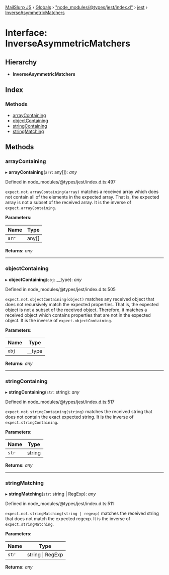 [MailSlurp JS](../README.md) › [Globals](../globals.md) › ["node_modules/@types/jest/index.d"](../modules/_node_modules__types_jest_index_d_.md) › [jest](../modules/_node_modules__types_jest_index_d_.jest.md) › [InverseAsymmetricMatchers](_node_modules__types_jest_index_d_.jest.inverseasymmetricmatchers.md)

# Interface: InverseAsymmetricMatchers

## Hierarchy

* **InverseAsymmetricMatchers**

## Index

### Methods

* [arrayContaining](_node_modules__types_jest_index_d_.jest.inverseasymmetricmatchers.md#arraycontaining)
* [objectContaining](_node_modules__types_jest_index_d_.jest.inverseasymmetricmatchers.md#objectcontaining)
* [stringContaining](_node_modules__types_jest_index_d_.jest.inverseasymmetricmatchers.md#stringcontaining)
* [stringMatching](_node_modules__types_jest_index_d_.jest.inverseasymmetricmatchers.md#stringmatching)

## Methods

###  arrayContaining

▸ **arrayContaining**(`arr`: any[]): *any*

Defined in node_modules/@types/jest/index.d.ts:497

`expect.not.arrayContaining(array)` matches a received array which
does not contain all of the elements in the expected array. That is,
the expected array is not a subset of the received array. It is the
inverse of `expect.arrayContaining`.

**Parameters:**

Name | Type |
------ | ------ |
`arr` | any[] |

**Returns:** *any*

___

###  objectContaining

▸ **objectContaining**(`obj`: __type): *any*

Defined in node_modules/@types/jest/index.d.ts:505

`expect.not.objectContaining(object)` matches any received object
that does not recursively match the expected properties. That is, the
expected object is not a subset of the received object. Therefore,
it matches a received object which contains properties that are not
in the expected object. It is the inverse of `expect.objectContaining`.

**Parameters:**

Name | Type |
------ | ------ |
`obj` | __type |

**Returns:** *any*

___

###  stringContaining

▸ **stringContaining**(`str`: string): *any*

Defined in node_modules/@types/jest/index.d.ts:517

`expect.not.stringContaining(string)` matches the received string
that does not contain the exact expected string. It is the inverse of
`expect.stringContaining`.

**Parameters:**

Name | Type |
------ | ------ |
`str` | string |

**Returns:** *any*

___

###  stringMatching

▸ **stringMatching**(`str`: string | RegExp): *any*

Defined in node_modules/@types/jest/index.d.ts:511

`expect.not.stringMatching(string | regexp)` matches the received
string that does not match the expected regexp. It is the inverse of
`expect.stringMatching`.

**Parameters:**

Name | Type |
------ | ------ |
`str` | string &#124; RegExp |

**Returns:** *any*
